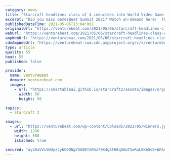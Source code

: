 ```yaml
---
category: news
title: "Starcraft headlines class of 4 inductees into World Video Game Hall of Fame"
excerpt: "Did you miss GamesBeat Summit 2021? Watch on-demand here!  The World Video Game Hall of Fame has added four classic games to its roster today: Animal Crossing, StarCraft, Microsoft Flight Simulator, and Where in the World is Carmen Sandiego?"
publishedDateTime: 2021-05-06T15:04:00Z
originalUrl: "https://venturebeat.com/2021/05/06/starcraft-headlines-class-of-4-inductees-into-world-video-game-hall-of-fame/"
webUrl: "https://venturebeat.com/2021/05/06/starcraft-headlines-class-of-4-inductees-into-world-video-game-hall-of-fame/"
ampWebUrl: "https://venturebeat.com/2021/05/06/starcraft-headlines-class-of-4-inductees-into-world-video-game-hall-of-fame/amp/"
cdnAmpWebUrl: "https://venturebeat-com.cdn.ampproject.org/c/s/venturebeat.com/2021/05/06/starcraft-headlines-class-of-4-inductees-into-world-video-game-hall-of-fame/amp/"
type: article
quality: 55
heat: 55
published: false

provider:
  name: VentureBeat
  domain: venturebeat.com
  images:
    - url: "https://smartableai.github.io/starcraft2/assets/images/organizations/venturebeat.com-50x50.jpg"
      width: 50
      height: 50

topics:
  - StarCraft 2

images:
  - url: "https://venturebeat.com/wp-content/uploads/2021/05/winners.jpg?w=1200&strip=all"
    width: 1200
    height: 588
    isCached: true

secured: "ay30aVVs5WdyzCybO0QNgYGG0ETdRhz79K4gStH8qDAmT5wRuL0Kb5dE+WFAnIKVWbm2CRN4k/e3Sg44ZA8uH34kt5pkgW2cOxslWyV+oQnaZcw9dl4Yk8+BA1DVqad+SQYmfQXAvzai15mQ/lkmS7M59KpRo0RkrUmUsreu6J7/sksmndJVMSw/OwbReJ+DwYRhWTMPIAMiOhvtFswDeDlQQqRCOw4FpKbQ19YT6elvt1d4N9Rt9Nk0+/UTmj+xkYj0jmYXwwHVTV0wNdcsM4ADKB731XENGKD2LfD0MYtW3XJ5NB6GbdMqxsWzkNRGSPxZGw3I055HhOLLgdrCPZYA+7g9beqhsWZKbgZLIgY=;l3xzQ4I+rqIWiQFlapjUDQ=="
---
```



